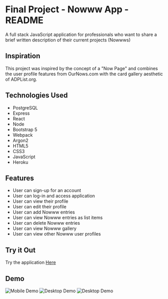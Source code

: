 # Final Project - Nowww App - README
A full stack JavaScript application for professionals who want to share a brief written description of their current projects (Nowwws)

## Inspiration
This project was inspired by the concept of a "Now Page" and combines the user profile features from OurNows.com with the card gallery aesthetic of ADPList.org.

## Technologies Used
- PostgreSQL
- Express
- React
- Node
- Bootstrap 5
- Webpack
- Argon2
- HTML5
- CSS3
- JavaScript
- Heroku

## Features
- User can sign-up for an account
- User can log-in and access application
- User can view their profile
- User can edit their profile
- User can add Nowww entries
- User can view Nowww entries as list items
- User can delete Nowww entries
- User can view Nowww gallery
- User can view other Nowww user profiles

## Try it Out
Try the application [Here](nowww-app.herokuapp.com/#sign-in)
## Demo
![Mobile Demo](images/mobile-demo.gif)
![Desktop Demo](images/desktop-demo1.gif)
![Desktop Demo](images/desktop-demo2.gif)

